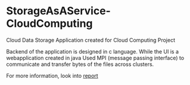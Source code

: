 # StorageAsAService-CloudComputing
Cloud Data Storage Application created for Cloud Computing Project

Backend of the application is designed in c language.
While the UI is a webapplication created in java
Used MPI (message passing interface) to communicate and transfer bytes of the files across clusters.

For more information, look into [report](https://www.test.com)
